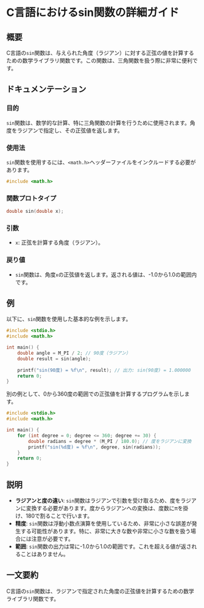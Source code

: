 <!--
Meta Description: # C言語におけるsin関数の詳細ガイド ## 概要 C言語の`sin`関数は、与えられた角度（ラジアン）に対する正弦の値を計算するための数学ライブラリ関数です。この関数は、三角関数を扱う際に非常に便利です。 ## ドキュメンテーション ### 目的 `sin`関数は、数学的な計算、特に三角関数の計...
Meta Keywords: sin, include, double, degree, 関数は
-->

# C言語におけるsin関数の詳細ガイド

## 概要
C言語の`sin`関数は、与えられた角度（ラジアン）に対する正弦の値を計算するための数学ライブラリ関数です。この関数は、三角関数を扱う際に非常に便利です。

## ドキュメンテーション
### 目的
`sin`関数は、数学的な計算、特に三角関数の計算を行うために使用されます。角度をラジアンで指定し、その正弦値を返します。

### 使用法
`sin`関数を使用するには、`<math.h>`ヘッダーファイルをインクルードする必要があります。

```c
#include <math.h>
```

### 関数プロトタイプ
```c
double sin(double x);
```

### 引数
- `x`: 正弦を計算する角度（ラジアン）。

### 戻り値
- `sin`関数は、角度`x`の正弦値を返します。返される値は、-1.0から1.0の範囲内です。

## 例
以下に、`sin`関数を使用した基本的な例を示します。

```c
#include <stdio.h>
#include <math.h>

int main() {
    double angle = M_PI / 2; // 90度（ラジアン）
    double result = sin(angle);
    
    printf("sin(90度) = %f\n", result); // 出力: sin(90度) = 1.000000
    return 0;
}
```

別の例として、0から360度の範囲での正弦値を計算するプログラムを示します。

```c
#include <stdio.h>
#include <math.h>

int main() {
    for (int degree = 0; degree <= 360; degree += 30) {
        double radians = degree * (M_PI / 180.0); // 度をラジアンに変換
        printf("sin(%d度) = %f\n", degree, sin(radians));
    }
    return 0;
}
```

## 説明
- **ラジアンと度の違い**: `sin`関数はラジアンで引数を受け取るため、度をラジアンに変換する必要があります。度からラジアンへの変換は、度数にπを掛け、180で割ることで行います。
- **精度**: `sin`関数は浮動小数点演算を使用しているため、非常に小さな誤差が発生する可能性があります。特に、非常に大きな数や非常に小さな数を扱う場合には注意が必要です。
- **範囲**: `sin`関数の出力は常に-1.0から1.0の範囲です。これを超える値が返されることはありません。

## 一文要約
C言語の`sin`関数は、ラジアンで指定された角度の正弦値を計算するための数学ライブラリ関数です。